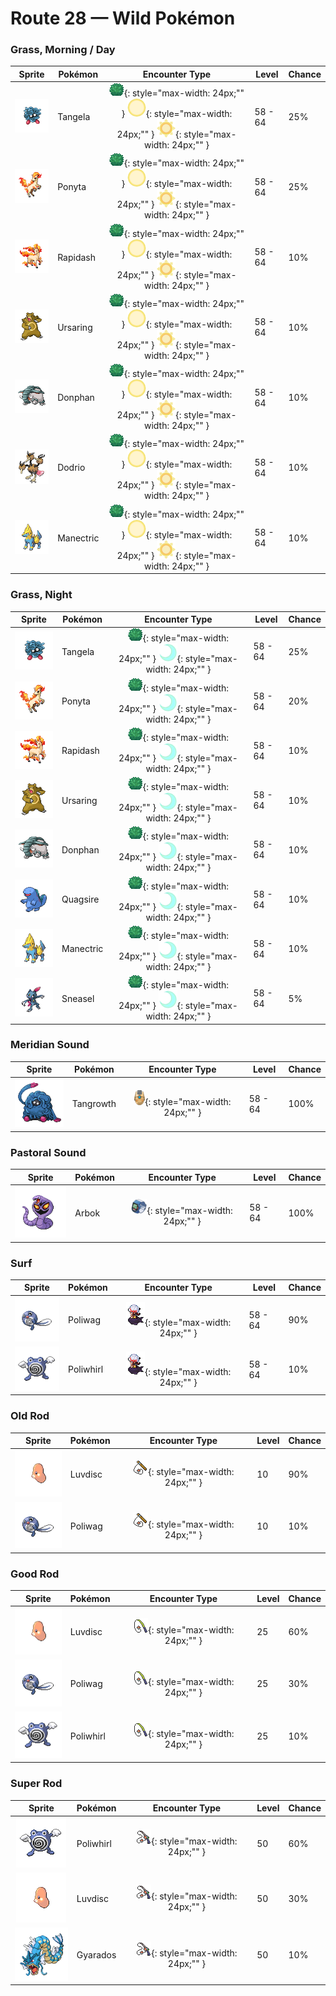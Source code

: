 # Route 28 — Wild Pokémon

### Grass, Morning / Day

| Sprite | Pokémon | Encounter Type | Level | Chance |
|:------:|---------|:--------------:|-------|--------|
| ![Tangela](../../assets/sprites/tangela/front.gif "Tangela") | Tangela | ![Grass](../../assets/encounter_types/grass.png "Grass"){: style="max-width: 24px;"" } ![Morning](../../assets/encounter_types/morning.png "Morning"){: style="max-width: 24px;"" } ![Day](../../assets/encounter_types/day.png "Day"){: style="max-width: 24px;"" } | 58 - 64 | 25% |
| ![Ponyta](../../assets/sprites/ponyta/front.gif "Ponyta") | Ponyta | ![Grass](../../assets/encounter_types/grass.png "Grass"){: style="max-width: 24px;"" } ![Morning](../../assets/encounter_types/morning.png "Morning"){: style="max-width: 24px;"" } ![Day](../../assets/encounter_types/day.png "Day"){: style="max-width: 24px;"" } | 58 - 64 | 25% |
| ![Rapidash](../../assets/sprites/rapidash/front.gif "Rapidash") | Rapidash | ![Grass](../../assets/encounter_types/grass.png "Grass"){: style="max-width: 24px;"" } ![Morning](../../assets/encounter_types/morning.png "Morning"){: style="max-width: 24px;"" } ![Day](../../assets/encounter_types/day.png "Day"){: style="max-width: 24px;"" } | 58 - 64 | 10% |
| ![Ursaring](../../assets/sprites/ursaring/front.gif "Ursaring") | Ursaring | ![Grass](../../assets/encounter_types/grass.png "Grass"){: style="max-width: 24px;"" } ![Morning](../../assets/encounter_types/morning.png "Morning"){: style="max-width: 24px;"" } ![Day](../../assets/encounter_types/day.png "Day"){: style="max-width: 24px;"" } | 58 - 64 | 10% |
| ![Donphan](../../assets/sprites/donphan/front.gif "Donphan") | Donphan | ![Grass](../../assets/encounter_types/grass.png "Grass"){: style="max-width: 24px;"" } ![Morning](../../assets/encounter_types/morning.png "Morning"){: style="max-width: 24px;"" } ![Day](../../assets/encounter_types/day.png "Day"){: style="max-width: 24px;"" } | 58 - 64 | 10% |
| ![Dodrio](../../assets/sprites/dodrio/front.gif "Dodrio") | Dodrio | ![Grass](../../assets/encounter_types/grass.png "Grass"){: style="max-width: 24px;"" } ![Morning](../../assets/encounter_types/morning.png "Morning"){: style="max-width: 24px;"" } ![Day](../../assets/encounter_types/day.png "Day"){: style="max-width: 24px;"" } | 58 - 64 | 10% |
| ![Manectric](../../assets/sprites/manectric/front.gif "Manectric") | Manectric | ![Grass](../../assets/encounter_types/grass.png "Grass"){: style="max-width: 24px;"" } ![Morning](../../assets/encounter_types/morning.png "Morning"){: style="max-width: 24px;"" } ![Day](../../assets/encounter_types/day.png "Day"){: style="max-width: 24px;"" } | 58 - 64 | 10% |

### Grass, Night

| Sprite | Pokémon | Encounter Type | Level | Chance |
|:------:|---------|:--------------:|-------|--------|
| ![Tangela](../../assets/sprites/tangela/front.gif "Tangela") | Tangela | ![Grass](../../assets/encounter_types/grass.png "Grass"){: style="max-width: 24px;"" } ![Night](../../assets/encounter_types/night.png "Night"){: style="max-width: 24px;"" } | 58 - 64 | 25% |
| ![Ponyta](../../assets/sprites/ponyta/front.gif "Ponyta") | Ponyta | ![Grass](../../assets/encounter_types/grass.png "Grass"){: style="max-width: 24px;"" } ![Night](../../assets/encounter_types/night.png "Night"){: style="max-width: 24px;"" } | 58 - 64 | 20% |
| ![Rapidash](../../assets/sprites/rapidash/front.gif "Rapidash") | Rapidash | ![Grass](../../assets/encounter_types/grass.png "Grass"){: style="max-width: 24px;"" } ![Night](../../assets/encounter_types/night.png "Night"){: style="max-width: 24px;"" } | 58 - 64 | 10% |
| ![Ursaring](../../assets/sprites/ursaring/front.gif "Ursaring") | Ursaring | ![Grass](../../assets/encounter_types/grass.png "Grass"){: style="max-width: 24px;"" } ![Night](../../assets/encounter_types/night.png "Night"){: style="max-width: 24px;"" } | 58 - 64 | 10% |
| ![Donphan](../../assets/sprites/donphan/front.gif "Donphan") | Donphan | ![Grass](../../assets/encounter_types/grass.png "Grass"){: style="max-width: 24px;"" } ![Night](../../assets/encounter_types/night.png "Night"){: style="max-width: 24px;"" } | 58 - 64 | 10% |
| ![Quagsire](../../assets/sprites/quagsire/front.gif "Quagsire") | Quagsire | ![Grass](../../assets/encounter_types/grass.png "Grass"){: style="max-width: 24px;"" } ![Night](../../assets/encounter_types/night.png "Night"){: style="max-width: 24px;"" } | 58 - 64 | 10% |
| ![Manectric](../../assets/sprites/manectric/front.gif "Manectric") | Manectric | ![Grass](../../assets/encounter_types/grass.png "Grass"){: style="max-width: 24px;"" } ![Night](../../assets/encounter_types/night.png "Night"){: style="max-width: 24px;"" } | 58 - 64 | 10% |
| ![Sneasel](../../assets/sprites/sneasel/front.gif "Sneasel") | Sneasel | ![Grass](../../assets/encounter_types/grass.png "Grass"){: style="max-width: 24px;"" } ![Night](../../assets/encounter_types/night.png "Night"){: style="max-width: 24px;"" } | 58 - 64 | 5% |

### Meridian Sound

| Sprite | Pokémon | Encounter Type | Level | Chance |
|:------:|---------|:--------------:|-------|--------|
| ![Tangrowth](../../assets/sprites/tangrowth/front.gif "Tangrowth") | Tangrowth | ![Meridian Sound](../../assets/encounter_types/meridian_sound.png "Meridian Sound"){: style="max-width: 24px;"" } | 58 - 64 | 100% |

### Pastoral Sound

| Sprite | Pokémon | Encounter Type | Level | Chance |
|:------:|---------|:--------------:|-------|--------|
| ![Arbok](../../assets/sprites/arbok/front.gif "Arbok") | Arbok | ![Pastoral Sound](../../assets/encounter_types/pastoral_sound.png "Pastoral Sound"){: style="max-width: 24px;"" } | 58 - 64 | 100% |

### Surf

| Sprite | Pokémon | Encounter Type | Level | Chance |
|:------:|---------|:--------------:|-------|--------|
| ![Poliwag](../../assets/sprites/poliwag/front.gif "Poliwag") | Poliwag | ![Surf](../../assets/encounter_types/surf.png "Surf"){: style="max-width: 24px;"" } | 58 - 64 | 90% |
| ![Poliwhirl](../../assets/sprites/poliwhirl/front.gif "Poliwhirl") | Poliwhirl | ![Surf](../../assets/encounter_types/surf.png "Surf"){: style="max-width: 24px;"" } | 58 - 64 | 10% |

### Old Rod

| Sprite | Pokémon | Encounter Type | Level | Chance |
|:------:|---------|:--------------:|-------|--------|
| ![Luvdisc](../../assets/sprites/luvdisc/front.gif "Luvdisc") | Luvdisc | ![Old Rod](../../assets/encounter_types/old_rod.png "Old Rod"){: style="max-width: 24px;"" } | 10 | 90% |
| ![Poliwag](../../assets/sprites/poliwag/front.gif "Poliwag") | Poliwag | ![Old Rod](../../assets/encounter_types/old_rod.png "Old Rod"){: style="max-width: 24px;"" } | 10 | 10% |

### Good Rod

| Sprite | Pokémon | Encounter Type | Level | Chance |
|:------:|---------|:--------------:|-------|--------|
| ![Luvdisc](../../assets/sprites/luvdisc/front.gif "Luvdisc") | Luvdisc | ![Good Rod](../../assets/encounter_types/good_rod.png "Good Rod"){: style="max-width: 24px;"" } | 25 | 60% |
| ![Poliwag](../../assets/sprites/poliwag/front.gif "Poliwag") | Poliwag | ![Good Rod](../../assets/encounter_types/good_rod.png "Good Rod"){: style="max-width: 24px;"" } | 25 | 30% |
| ![Poliwhirl](../../assets/sprites/poliwhirl/front.gif "Poliwhirl") | Poliwhirl | ![Good Rod](../../assets/encounter_types/good_rod.png "Good Rod"){: style="max-width: 24px;"" } | 25 | 10% |

### Super Rod

| Sprite | Pokémon | Encounter Type | Level | Chance |
|:------:|---------|:--------------:|-------|--------|
| ![Poliwhirl](../../assets/sprites/poliwhirl/front.gif "Poliwhirl") | Poliwhirl | ![Super Rod](../../assets/encounter_types/super_rod.png "Super Rod"){: style="max-width: 24px;"" } | 50 | 60% |
| ![Luvdisc](../../assets/sprites/luvdisc/front.gif "Luvdisc") | Luvdisc | ![Super Rod](../../assets/encounter_types/super_rod.png "Super Rod"){: style="max-width: 24px;"" } | 50 | 30% |
| ![Gyarados](../../assets/sprites/gyarados/front.gif "Gyarados") | Gyarados | ![Super Rod](../../assets/encounter_types/super_rod.png "Super Rod"){: style="max-width: 24px;"" } | 50 | 10% |

